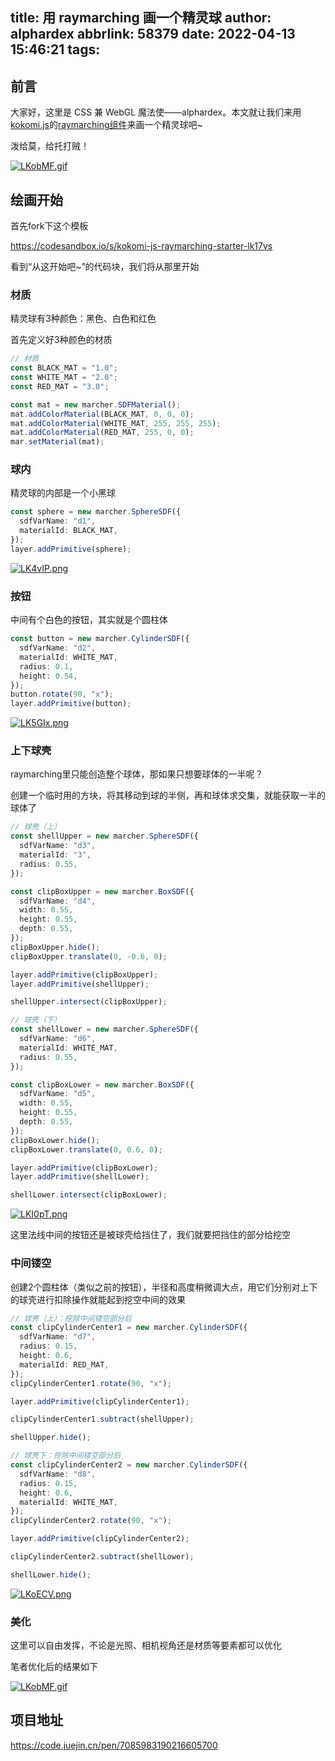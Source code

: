 title: 用 raymarching 画一个精灵球
author: alphardex
abbrlink: 58379
date: 2022-04-13 15:46:21
tags:
---
## 前言

大家好，这里是 CSS 兼 WebGL 魔法使——alphardex。本文就让我们来用[kokomi.js](https://github.com/alphardex/kokomi.js)的[raymarching组件](https://github.com/alphardex/marcher.js)来画一个精灵球吧~

泼给莫，给托打贼！

[![LKobMF.gif](https://s1.ax1x.com/2022/04/13/LKobMF.gif)](https://imgtu.com/i/LKobMF)

<!--more-->

## 绘画开始

首先fork下这个模板

https://codesandbox.io/s/kokomi-js-raymarching-starter-lk17vs

看到“从这开始吧~”的代码块，我们将从那里开始

### 材质

精灵球有3种颜色：黑色、白色和红色

首先定义好3种颜色的材质

```ts
// 材质
const BLACK_MAT = "1.0";
const WHITE_MAT = "2.0";
const RED_MAT = "3.0";

const mat = new marcher.SDFMaterial();
mat.addColorMaterial(BLACK_MAT, 0, 0, 0);
mat.addColorMaterial(WHITE_MAT, 255, 255, 255);
mat.addColorMaterial(RED_MAT, 255, 0, 0);
mar.setMaterial(mat);
```

### 球内

精灵球的内部是一个小黑球

```ts
const sphere = new marcher.SphereSDF({
  sdfVarName: "d1",
  materialId: BLACK_MAT,
});
layer.addPrimitive(sphere);
```

[![LK4vIP.png](https://s1.ax1x.com/2022/04/13/LK4vIP.png)](https://imgtu.com/i/LK4vIP)

### 按钮

中间有个白色的按钮，其实就是个圆柱体

```ts
const button = new marcher.CylinderSDF({
  sdfVarName: "d2",
  materialId: WHITE_MAT,
  radius: 0.1,
  height: 0.54,
});
button.rotate(90, "x");
layer.addPrimitive(button);
```

[![LK5GIx.png](https://s1.ax1x.com/2022/04/13/LK5GIx.png)](https://imgtu.com/i/LK5GIx)

### 上下球壳

raymarching里只能创造整个球体，那如果只想要球体的一半呢？

创建一个临时用的方块，将其移动到球的半侧，再和球体求交集，就能获取一半的球体了

```ts
// 球壳（上）
const shellUpper = new marcher.SphereSDF({
  sdfVarName: "d3",
  materialId: "3",
  radius: 0.55,
});

const clipBoxUpper = new marcher.BoxSDF({
  sdfVarName: "d4",
  width: 0.55,
  height: 0.55,
  depth: 0.55,
});
clipBoxUpper.hide();
clipBoxUpper.translate(0, -0.6, 0);

layer.addPrimitive(clipBoxUpper);
layer.addPrimitive(shellUpper);

shellUpper.intersect(clipBoxUpper);

// 球壳（下）
const shellLower = new marcher.SphereSDF({
  sdfVarName: "d6",
  materialId: WHITE_MAT,
  radius: 0.55,
});

const clipBoxLower = new marcher.BoxSDF({
  sdfVarName: "d5",
  width: 0.55,
  height: 0.55,
  depth: 0.55,
});
clipBoxLower.hide();
clipBoxLower.translate(0, 0.6, 0);

layer.addPrimitive(clipBoxLower);
layer.addPrimitive(shellLower);

shellLower.intersect(clipBoxLower);
```

[![LKI0pT.png](https://s1.ax1x.com/2022/04/13/LKI0pT.png)](https://imgtu.com/i/LKI0pT)

这里法线中间的按钮还是被球壳给挡住了，我们就要把挡住的部分给挖空

### 中间镂空

创建2个圆柱体（类似之前的按钮），半径和高度稍微调大点，用它们分别对上下的球壳进行扣除操作就能起到挖空中间的效果

```ts
// 球壳（上）：挖除中间镂空部分后
const clipCylinderCenter1 = new marcher.CylinderSDF({
  sdfVarName: "d7",
  radius: 0.15,
  height: 0.6,
  materialId: RED_MAT,
});
clipCylinderCenter1.rotate(90, "x");

layer.addPrimitive(clipCylinderCenter1);

clipCylinderCenter1.subtract(shellUpper);

shellUpper.hide();

// 球壳下：挖除中间镂空部分后
const clipCylinderCenter2 = new marcher.CylinderSDF({
  sdfVarName: "d8",
  radius: 0.15,
  height: 0.6,
  materialId: WHITE_MAT,
});
clipCylinderCenter2.rotate(90, "x");

layer.addPrimitive(clipCylinderCenter2);

clipCylinderCenter2.subtract(shellLower);

shellLower.hide();
```

[![LKoECV.png](https://s1.ax1x.com/2022/04/13/LKoECV.png)](https://imgtu.com/i/LKoECV)

### 美化

这里可以自由发挥，不论是光照、相机视角还是材质等要素都可以优化

笔者优化后的结果如下

[![LKobMF.gif](https://s1.ax1x.com/2022/04/13/LKobMF.gif)](https://imgtu.com/i/LKobMF)

## 项目地址

https://code.juejin.cn/pen/7085983190216605700